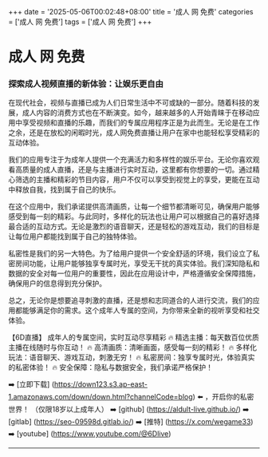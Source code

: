 +++
date = '2025-05-06T00:02:48+08:00'
title = '成人 网 免费'
categories = ['成人 网 免费']
tags = ['成人 网 免费']
+++

# 成人 网 免费

### 探索成人视频直播的新体验：让娱乐更自由

在现代社会，视频与直播已成为人们日常生活中不可或缺的一部分。随着科技的发展，成人内容的消费方式也在不断演变。如今，越来越多的人开始青睐于在移动应用中享受视频和直播的乐趣，而我们的专属应用程序正是为此而生。无论是在工作之余，还是在放松的闲暇时光，成人网免费直播让用户在家中也能轻松享受精彩的互动体验。

我们的应用专注于为成年人提供一个充满活力和多样性的娱乐平台。无论你喜欢观看高质量的成人直播，还是与主播进行实时互动，这里都有你想要的一切。通过精心筛选的主播和精彩的节目内容，用户不仅可以享受到视觉上的享受，更能在互动中释放自我，找到属于自己的快乐。

在这个应用中，我们承诺提供高清画质，让每一个细节都清晰可见，确保用户能够感受到每一刻的精彩。与此同时，多样化的玩法也让用户可以根据自己的喜好选择最合适的互动方式。无论是激烈的语音聊天，还是轻松的游戏互动，我们的目标是让每位用户都能找到属于自己的独特体验。

私密性是我们的另一大特色。为了给用户提供一个安全舒适的环境，我们设立了私密房间功能，让用户能够独享专属时光，享受无干扰的真实体验。我们深知隐私和数据的安全对每一位用户的重要性，因此在应用设计中，严格遵循安全保障措施，确保用户的信息得到充分保护。

总之，无论你是想要追寻刺激的直播，还是想和志同道合的人进行交流，我们的应用都能够满足你的需求。这个成年人专属的空间，为你带来全新的视听享受和社交体验。

【6D直播】
成年人的专属空间，实时互动尽享精彩
🔥 精选主播：每天数百位优质主播在线随时与你互动！
🔥 高清画质：清晰画面，感受每一刻的精彩！
🔥 多样化玩法：语音聊天、游戏互动，刺激无穷！
🔥 私密房间：独享专属时光，体验真实的私密体验！
🔥 安全保障：隐私与数据安全，我们承诺严格保护！

➡️ [立即下载] (https://down123.s3.ap-east-1.amazonaws.com/down/down.html?channelCode=blog) ⬅️ ，开启你的私密世界！
（仅限18岁以上成年人）
➡️ [github] (https://aldult-live.github.io/)
➡️ [gitlab] (https://seo-09598d.gitlab.io/)
➡️ [推特] (https://x.com/wegame33)
➡️ [youtube] (https://www.youtube.com/@6Dlive)

---
